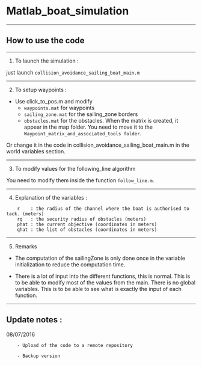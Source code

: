 # Matlab_boat_simulation

___________

## How to use the code
___________

1. To launch the simulation : 

  just launch `collision_avoidance_sailing_boat_main.m`  
  
___________

2. To setup waypoints :
 * Use click_to_pos.m and modify
   - `waypoints.mat` for waypoints
    - `sailing_zone.mat` for the sailing_zone borders
    - `obstacles.mat` for the obstacles. When the matrix is created, it appear in the map folder. You need to move it to the `Waypoint_matrix_and_associated_tools folder`.

  Or change it in the code in collision_avoidance_sailing_boat_main.m in the world variables section.
___________

3. To modify values for the following_line algorithm

  You need to modify them inside the function `follow_line.m`.  
___________

4. Explanation of the variables : 
```
    r    : the radius of the channel where the boat is authorised to tack. (meters)  
    rq   : the security radius of obstacles (meters)  
    phat : the current objective (coordinates in meters)  
    qhat : the list of obstacles (coordinates in meters)  
```
___________

5.  Remarks

- The computation of the sailingZone is only done once in the variable initialization to reduce the computation time.

- There is a lot of input into the different functions, this is normal. This is to be able to modify most of the values from the main. There is no global variables. This is to be able to see what is exactly the input of each function.
	
___________

## Update notes : 
	
08/07/2016 
```
	- Upload of the code to a remote repository
	
	- Backup version
```
